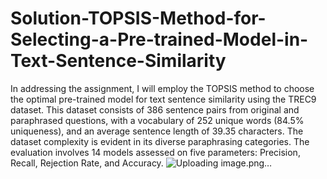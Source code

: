 # Solution-TOPSIS-Method-for-Selecting-a-Pre-trained-Model-in-Text-Sentence-Similarity
In addressing the assignment, I will employ the TOPSIS method to choose the optimal pre-trained model for text sentence similarity using the TREC9 dataset. This dataset consists of 386 sentence pairs from original and paraphrased questions, with a vocabulary of 252 unique words (84.5% uniqueness), and an average sentence length of 39.35 characters. The dataset complexity is evident in its diverse paraphrasing categories. The evaluation involves 14 models assessed on five parameters: Precision, Recall, Rejection Rate, and Accuracy.
![Uploading image.png…]()


